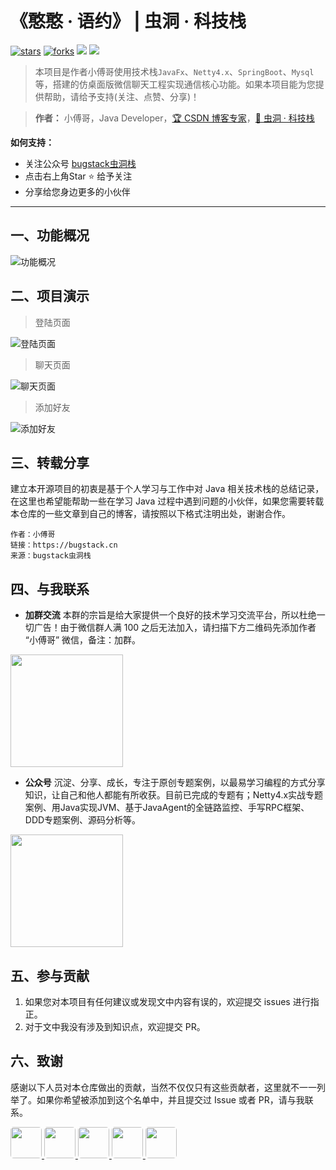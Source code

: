 # 《憨憨 · 语约》 | 虫洞 · 科技栈

[![stars](https://badgen.net/github/stars/fuzhengwei/itstack?icon=github&color=4ab8a1)](https://github.com/fuzhengwei/itstack) [![forks](https://badgen.net/github/forks/fuzhengwei/itstack?icon=github&color=4ab8a1)](https://github.com/fuzhengwei/itstack) [<img src="https://itstack.org/_media/onlinebook.svg">](http://chat.itstack.org) [<img src="https://itstack.org/_media/wxbugstack.svg">](https://itstack.org/_media/qrcode.png?x-oss-process=style/may)

> 本项目是作者小傅哥使用技术栈```JavaFx```、```Netty4.x```、```SpringBoot```、```Mysql```等，搭建的仿桌面版微信聊天工程实现通信核心功能。如果本项目能为您提供帮助，请给予支持(关注、点赞、分享)！

> **作者：** 小傅哥，Java Developer，[:trophy: CSDN 博客专家](https://bugstack.blog.csdn.net)，[:bug: 虫洞 · 科技栈](https://bugstack.cn)

**如何支持：**
 - 关注公众号 [bugstack虫洞栈](https://itstack.org/_media/qrcode.png?x-oss-process=style/may)
 - 点击右上角Star :star: 给予关注
 - 分享给您身边更多的小伙伴

----

## 一、功能概况

![功能概况](http://chat.itstack.org/assets/img/2020/p-xmind.png)

## 二、项目演示

>登陆页面

![登陆页面](http://chat.itstack.org/assets/img/2020/ui-00.png)

>聊天页面

![聊天页面](http://chat.itstack.org/assets/img/2020/ui-01.png)

>添加好友

![添加好友](http://chat.itstack.org/assets/img/2020/ui-02.png)

##  三、转载分享

建立本开源项目的初衷是基于个人学习与工作中对 Java 相关技术栈的总结记录，在这里也希望能帮助一些在学习 Java 过程中遇到问题的小伙伴，如果您需要转载本仓库的一些文章到自己的博客，请按照以下格式注明出处，谢谢合作。

```
作者：小傅哥
链接：https://bugstack.cn
来源：bugstack虫洞栈
```

## 四、与我联系

- **加群交流**
本群的宗旨是给大家提供一个良好的技术学习交流平台，所以杜绝一切广告！由于微信群人满 100 之后无法加入，请扫描下方二维码先添加作者 “小傅哥” 微信，备注：加群。
<img src="https://itstack.org/_media/fustack.png?x-oss-process=style/may" width="180" height="180"/>

- **公众号**
沉淀、分享、成长，专注于原创专题案例，以最易学习编程的方式分享知识，让自己和他人都能有所收获。目前已完成的专题有；Netty4.x实战专题案例、用Java实现JVM、基于JavaAgent的全链路监控、手写RPC框架、DDD专题案例、源码分析等。
<img src="https://itstack.org/_media/qrcode.png?x-oss-process=style/may" width="180" height="180"/>

## 五、参与贡献

1. 如果您对本项目有任何建议或发现文中内容有误的，欢迎提交 issues 进行指正。
2. 对于文中我没有涉及到知识点，欢迎提交 PR。

## 六、致谢

感谢以下人员对本仓库做出的贡献，当然不仅仅只有这些贡献者，这里就不一一列举了。如果你希望被添加到这个名单中，并且提交过 Issue 或者 PR，请与我联系。

<a href="https://github.com/linw7">
    <img src="https://avatars0.githubusercontent.com/u/3761578?s=460&v=4" style="border-radius:5px" width="50px">
</a> 
<a href="https://github.com/g10guang">
    <img src="https://avatars0.githubusercontent.com/u/30902679?s=400&v=4" style="border-radius:5px" width="50px">
</a> 
<a href="https://github.com/g10guang">
    <img src="https://avatars1.githubusercontent.com/u/15908832?s=180&v=4" style="border-radius:5px" width="50px">
</a>
<a href="https://github.com/g10guang">
    <img src="https://avatars2.githubusercontent.com/u/24491006?s=460&v=4" style="border-radius:5px" width="50px">
</a> 
<a href="https://github.com/g10guang">
    <img src="https://avatars1.githubusercontent.com/u/57205940?s=180&v=4" style="border-radius:5px" width="50px">
</a>

